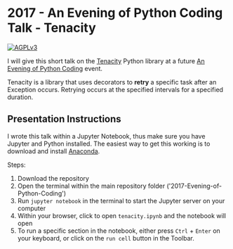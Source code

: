 # 2017 - An Evening of Python Coding Talk - Tenacity

[![AGPLv3](https://img.shields.io/badge/License-AGPLv3-blue.svg)](http://opensource.org/licenses/AGPL-3.0)

I will give this short talk on the [Tenacity](https://github.com/jd/tenacity) Python library at a future [An Evening of Python Coding](https://www.meetup.com/austinpython/) event.

Tenacity is a library that uses decorators to **retry** a specific task after an Exception occurs. Retrying occurs at the specified intervals for a specified duration.

## Presentation Instructions

I wrote this talk within a Jupyter Notebook, thus make sure you have Jupyter and Python installed. The easiest way to get this working is to download and install [Anaconda](https://www.continuum.io/downloads).

Steps:
1. Download the repository
2. Open the terminal within the main repository folder ('2017-Evening-of-Python-Coding')
3. Run `jupyter notebook` in the terminal to start the Jupyter server on your computer
4. Within your browser, click to open `tenacity.ipynb` and the notebook will open 
5. To run a specific section in the notebook, either press `Ctrl` + `Enter` on your keyboard, or click on the `run cell` button in the Toolbar.

